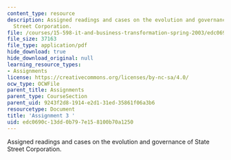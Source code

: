 ```yaml
---
content_type: resource
description: Assigned readings and cases on the evolution and governance of State
  Street Corporation.
file: /courses/15-598-it-and-business-transformation-spring-2003/edc0690c13dd0b797e158100b70a1250_assignment3.pdf
file_size: 37163
file_type: application/pdf
hide_download: true
hide_download_original: null
learning_resource_types:
- Assignments
license: https://creativecommons.org/licenses/by-nc-sa/4.0/
ocw_type: OCWFile
parent_title: Assignments
parent_type: CourseSection
parent_uid: 9243f2d8-1914-e2d1-31ed-35861f06a3b6
resourcetype: Document
title: 'Assignment 3 '
uid: edc0690c-13dd-0b79-7e15-8100b70a1250
---
```

Assigned readings and cases on the evolution and governance of State Street Corporation.